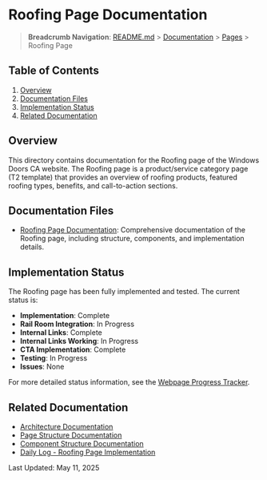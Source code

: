 # Roofing Page Documentation

> **Breadcrumb Navigation**: [README.md](../../../README.md) > [Documentation](../../index.md) > [Pages](../index.md) > Roofing Page

## Table of Contents

1. [Overview](#overview)
2. [Documentation Files](#documentation-files)
3. [Implementation Status](#implementation-status)
4. [Related Documentation](#related-documentation)

## Overview

This directory contains documentation for the Roofing page of the Windows Doors CA website. The Roofing page is a product/service category page (T2 template) that provides an overview of roofing products, featured roofing types, benefits, and call-to-action sections.

## Documentation Files

- [Roofing Page Documentation](./roofing-page-documentation.md): Comprehensive documentation of the Roofing page, including structure, components, and implementation details.

## Implementation Status

The Roofing page has been fully implemented and tested. The current status is:

- **Implementation**: Complete
- **Rail Room Integration**: In Progress
- **Internal Links**: Complete
- **Internal Links Working**: In Progress
- **CTA Implementation**: Complete
- **Testing**: In Progress
- **Issues**: None

For more detailed status information, see the [Webpage Progress Tracker](../../tracking/webpage-progress-tracker.md).

## Related Documentation

- [Architecture Documentation](../../architecture/architecture-documentation.md)
- [Page Structure Documentation](../../architecture/page-structure.md)
- [Component Structure Documentation](../../architecture/component-structure.md)
- [Daily Log - Roofing Page Implementation](../../daily-logs/2025-05-11-roofing-page-implementation.md)

Last Updated: May 11, 2025
